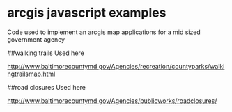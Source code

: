 # arcgis javascript examples
Code used to implement an arcgis map applications for a mid sized government agency

##walking trails
Used here 

http://www.baltimorecountymd.gov/Agencies/recreation/countyparks/walkingtrailsmap.html

##road closures
Used here 

http://www.baltimorecountymd.gov/Agencies/publicworks/roadclosures/
